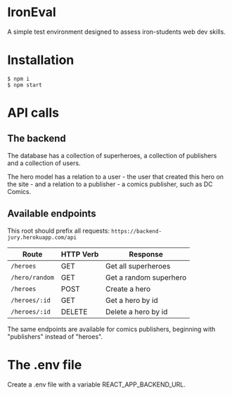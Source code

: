 # IronEval

A simple test environment designed to assess iron-students web dev skills.

# Installation

```shell
$ npm i
$ npm start
```
# API calls

## The backend

The database has a collection of superheroes, a collection of publishers and a collection of users.

The hero model has a relation to a user - the user that created this hero on the site - and a relation to a publisher - a comics publisher, such as DC Comics. 

## Available endpoints

This root should prefix all requests:
```https://backend-jury.herokuapp.com/api```

| Route            | HTTP Verb | Response                  |
| --------------   | --------- | -----------------         |
| `/heroes`        | GET       | Get all superheroes       |
| `/hero/random`   | GET       | Get a random superhero    |
| `/heroes`        | POST      | Create a hero             |
| `/heroes/:id`    | GET       | Get a hero by id          |
| `/heroes/:id`    | DELETE    | Delete a hero by id       |

The same endpoints are available for comics publishers, beginning with "publishers" instead of "heroes".

# The .env file

Create a .env file with a variable REACT_APP_BACKEND_URL.